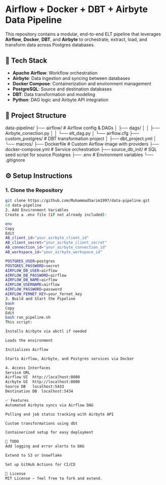 # Airflow + Docker + DBT + Airbyte Data Pipeline

This repository contains a modular, end-to-end ELT pipeline that leverages **Airflow**, **Docker**, **DBT**, and **Airbyte** to orchestrate, extract, load, and transform data across Postgres databases.

## 🔧 Tech Stack

- **Apache Airflow**: Workflow orchestration
- **Airbyte**: Data ingestion and syncing between databases
- **Docker Compose**: Containerization and environment management
- **PostgreSQL**: Source and destination databases
- **DBT**: Data transformation and modeling
- **Python**: DAG logic and Airbyte API integration

## 📁 Project Structure

data-pipeline/
├── airflow/ # Airflow config & DAGs
│ ├── dags/
│ │ ├── Airbyte_conection.py
│ │ └── elt_dag.py
│ └── airflow.cfg
├── custom_postgres/ # DBT transformation project
│ ├── dbt_project.yml
│ └── macros/
├── Dockerfile # Custom Airflow image with providers
├── docker-compose.yml # Service orchestration
├── source_db_init/ # SQL seed script for source Postgres
├── .env # Environment variables
└── .gitignore


## ⚙️ Setup Instructions

### 1. Clone the Repository

```bash
git clone https://github.com/MuhammadSarim1997/data-pipeline.git
cd data-pipeline
2. Add Environment Variables
Create a .env file (if not already included):

env
Copy
Edit
AB_client_id="your_airbyte_client_id"
AB_client_secret="your_airbyte_client_secret"
AB_connection_id="your_airbyte_connection_id"
AB_workspace_id="your_airbyte_workspace_id"

POSTGRES_USER=postgres
POSTGRES_PASSWORD=secret
AIRFLOW_DB_USER=airflow
AIRFLOW_DB_PASSWORD=airflow
AIRFLOW_DB_NAME=airflow
AIRFLOW_USERNAME=airflow
AIRFLOW_PASSWORD=password
AIRFLOW_FERNET_KEY=your_fernet_key
3. Build and Start the Pipeline
bash
Copy
Edit
bash run_pipeline.sh
This script:

Installs Airbyte via abctl if needed

Loads the environment

Initializes Airflow

Starts Airflow, Airbyte, and Postgres services via Docker

4. Access Interfaces
Service	URL
Airflow UI	http://localhost:8080
Airbyte UI	http://localhost:8000
Source DB	localhost:5433
Destination DB	localhost:5434

✅ Features
Automated Airbyte syncs via Airflow DAG

Polling and job status tracking with Airbyte API

Custom transformations using dbt

Containerized setup for easy deployment

📌 TODO
Add logging and error alerts to DAG

Extend to S3 or Snowflake

Set up GitHub Actions for CI/CD

📜 License
MIT License — feel free to fork and extend.
